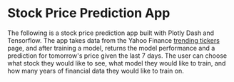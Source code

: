 # Stock Price Prediction App

The following is a stock price prediction app built with Plotly Dash and Tensorflow. The app takes data from the Yahoo Finance <a href=https://uk.finance.yahoo.com/trending-tickers>trending tickers</a> page, and after training a model, returns the model performance and a prediction for tomorrow's price given the last 7 days.
The user can choose what stock they would like to see, what model they would like to train, and how many years of financial data they would like to train on.


